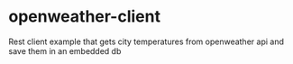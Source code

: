 # openweather-client
Rest client example that gets city temperatures from openweather api and save them in an embedded db
